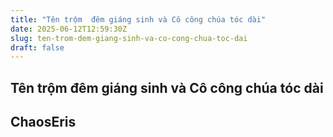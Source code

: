```yaml
---
title: "Tên trộm  đêm giáng sinh và Cô công chúa tóc dài"
date: 2025-06-12T12:59:30Z
slug: ten-trom-dem-giang-sinh-va-co-cong-chua-toc-dai
draft: false
---
```


## Tên trộm  đêm giáng sinh và Cô công chúa tóc dài

## ChaosEris

